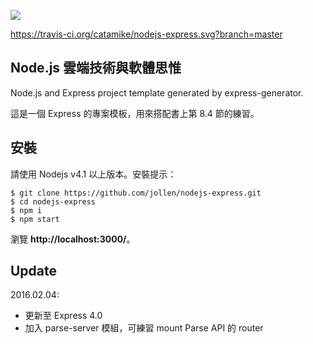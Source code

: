 ![](https://travis-ci.org/catamike/nodejs-express.svg?branch=master)

https://travis-ci.org/catamike/nodejs-express.svg?branch=master
## Node.js 雲端技術與軟體思惟

Node.js and Express project template generated by express-generator.

這是一個 Express 的專案模板，用來搭配書上第 8.4 節的練習。

## 安裝

請使用 Nodejs v4.1 以上版本。安裝提示：

```
$ git clone https://github.com/jollen/nodejs-express.git
$ cd nodejs-express
$ npm i
$ npm start
```

瀏覽 **http://localhost:3000/**。

## Update

2016.02.04:
 * 更新至 Express 4.0
 * 加入 parse-server 模組，可練習 mount Parse API 的 router